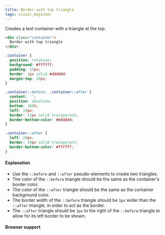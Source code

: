 ```yaml
---
title: Border with top triangle
tags: visual,beginner
---
```


Creates a text container with a triangle at the top.

```html
<div class="container">
  Border with top triangle
</div>
```

```css
.container {
  position: relative;
  background: #ffffff;
  padding: 15px;
  border: 1px solid #dddddd;
  margin-top: 20px;
}

.container::before, .container::after {
  content: '';
  position: absolute;
  bottom: 100%;
  left: 19px;
  border: 11px solid transparent;
  border-bottom-color: #dddddd;
}

.container::after {
  left: 20px;
  border: 10px solid transparent;
  border-bottom-color: #ffffff;
}
```

#### Explanation

- Use the `::before` and `::after` pseudo-elements to create two triangles. 
- The color of the `::before` triangle should be the same as the container's border color. 
- The color of the `::after` triangle should be the same as the container background color.
- The border width of the `::before` triangle should be `1px` wider than the `::after` triangle, in order to act as the border.
- The `::after` triangle should be `1px` to the right of the `::before` triangle to allow for its left border to be shown.

#### Browser support
